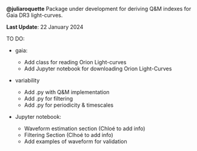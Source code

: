 **@juliaroquette** Package under development for deriving Q&M indexes for Gaia DR3 light-curves.

**Last Update**: 22 January 2024



TO DO:

- gaia:
    - Add class for reading Orion Light-curves
    - Add Jupyter notebook for downloading Orion Light-Curves
- variability
    - Add .py with Q&M implementation
    - Add .py for filtering
    - Add .py for periodicity & timescales

- Jupyter notebook:
  - Waveform estimation section (Chloé to add info)
  - Filtering Section (Clhoé to add info)
  - Add examples of waveform for validation